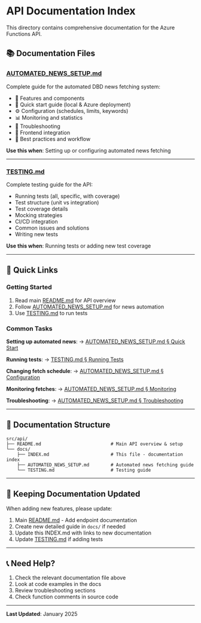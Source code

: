 # API Documentation Index

This directory contains comprehensive documentation for the Azure Functions API.

## 📚 Documentation Files

### [AUTOMATED_NEWS_SETUP.md](./AUTOMATED_NEWS_SETUP.md)
Complete guide for the automated DBD news fetching system:
- 🎯 Features and components
- 🚀 Quick start guide (local & Azure deployment)
- ⚙️ Configuration (schedules, limits, keywords)
- 📊 Monitoring and statistics
- 🔧 Troubleshooting
- 📱 Frontend integration
- 🎉 Best practices and workflow

**Use this when**: Setting up or configuring automated news fetching

---

### [TESTING.md](./TESTING.md)
Complete testing guide for the API:
- Running tests (all, specific, with coverage)
- Test structure (unit vs integration)
- Test coverage details
- Mocking strategies
- CI/CD integration
- Common issues and solutions
- Writing new tests

**Use this when**: Running tests or adding new test coverage

---

## 🚀 Quick Links

### Getting Started
1. Read main [README.md](../README.md) for API overview
2. Follow [AUTOMATED_NEWS_SETUP.md](./AUTOMATED_NEWS_SETUP.md) for news automation
3. Use [TESTING.md](./TESTING.md) to run tests

### Common Tasks

**Setting up automated news**:
→ [AUTOMATED_NEWS_SETUP.md § Quick Start](./AUTOMATED_NEWS_SETUP.md#-quick-start)

**Running tests**:
→ [TESTING.md § Running Tests](./TESTING.md#running-tests)

**Changing fetch schedule**:
→ [AUTOMATED_NEWS_SETUP.md § Configuration](./AUTOMATED_NEWS_SETUP.md#-configuration)

**Monitoring fetches**:
→ [AUTOMATED_NEWS_SETUP.md § Monitoring](./AUTOMATED_NEWS_SETUP.md#-monitoring)

**Troubleshooting**:
→ [AUTOMATED_NEWS_SETUP.md § Troubleshooting](./AUTOMATED_NEWS_SETUP.md#-troubleshooting)

---

## 📖 Documentation Structure

```
src/api/
├── README.md                          # Main API overview & setup
└── docs/
    ├── INDEX.md                       # This file - documentation index
    ├── AUTOMATED_NEWS_SETUP.md        # Automated news fetching guide
    └── TESTING.md                     # Testing guide
```

---

## 🔄 Keeping Documentation Updated

When adding new features, please update:
1. Main [README.md](../README.md) - Add endpoint documentation
2. Create new detailed guide in `docs/` if needed
3. Update this INDEX.md with links to new documentation
4. Update [TESTING.md](./TESTING.md) if adding tests

---

## 📞 Need Help?

1. Check the relevant documentation file above
2. Look at code examples in the docs
3. Review troubleshooting sections
4. Check function comments in source code

---

**Last Updated**: January 2025

